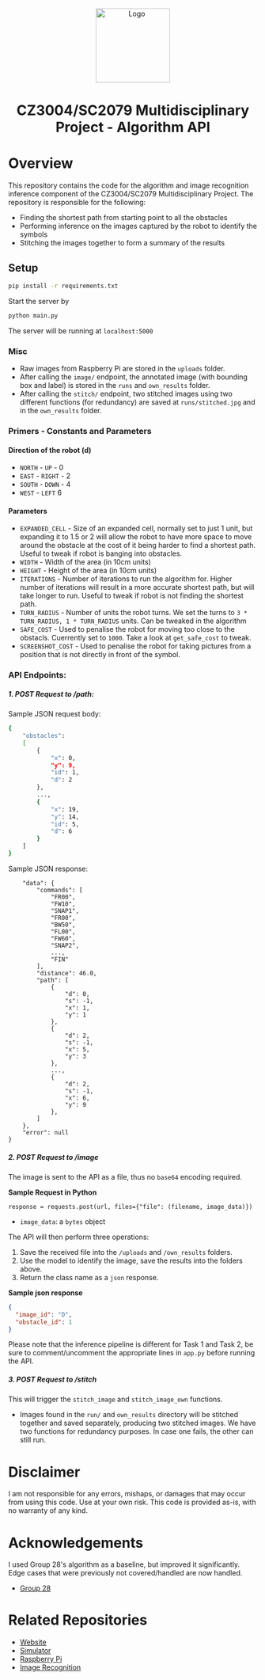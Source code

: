 <br />
<p align="center">
  <img src="/images/Map.png" alt="Logo" height=150 >
  <h1 align="center">
    CZ3004/SC2079 Multidisciplinary Project - Algorithm API
  </h1>
</p>

# Overview

This repository contains the code for the algorithm and image recognition inference component of the CZ3004/SC2079 Multidisciplinary Project. The repository is responsible for the following:

- Finding the shortest path from starting point to all the obstacles
- Performing inference on the images captured by the robot to identify the symbols
- Stitching the images together to form a summary of the results

## Setup

```bash
pip install -r requirements.txt
```

Start the server by

```bash
python main.py
```

The server will be running at `localhost:5000`

### Misc

- Raw images from Raspberry Pi are stored in the `uploads` folder.
- After calling the `image/` endpoint, the annotated image (with bounding box and label) is stored in the `runs` and `own_results` folder.
- After calling the `stitch/` endpoint, two stitched images using two different functions (for redundancy) are saved at `runs/stitched.jpg` and in the `own_results` folder.

### Primers - Constants and Parameters 

#### Direction of the robot (d)

* `NORTH` - `UP` - 0
* `EAST` - `RIGHT` - 2
* `SOUTH` - `DOWN` - 4
* `WEST` - `LEFT` 6

#### Parameters

* `EXPANDED_CELL` - Size of an expanded cell, normally set to just 1 unit, but expanding it to 1.5 or 2 will allow the robot to have more space to move around the obstacle at the cost of it being harder to find a shortest path. Useful to tweak if robot is banging into obstacles.
* `WIDTH` - Width of the area (in 10cm units)
* `HEIGHT` - Height of the area (in 10cm units)
* `ITERATIONS` - Number of iterations to run the algorithm for. Higher number of iterations will result in a more accurate shortest path, but will take longer to run. Useful to tweak if robot is not finding the shortest path.
* `TURN_RADIUS` - Number of units the robot turns. We set the turns to `3 * TURN_RADIUS, 1 * TURN_RADIUS` units. Can be tweaked in the algorithm
* `SAFE_COST` - Used to penalise the robot for moving too close to the obstacls. Cuerrently set to `1000`. Take a look at `get_safe_cost` to tweak.
* `SCREENSHOT_COST` - Used to penalise the robot for taking pictures from a position that is not directly in front of the symbol. 

### API Endpoints:


##### 1. POST Request to /path:

Sample JSON request body:

```bash
{
    "obstacles":
    [
        {
            "x": 0,
            "y": 9,
            "id": 1,
            "d": 2
        },
        ...,
        {
            "x": 19,
            "y": 14,
            "id": 5,
            "d": 6
        }
    ]
}
```

Sample JSON response:

```{
    "data": {
        "commands": [
            "FR00",
            "FW10",
            "SNAP1",
            "FR00",
            "BW50",
            "FL00",
            "FW60",
            "SNAP2",
            ...,
            "FIN"
        ],
        "distance": 46.0,
        "path": [
            {
                "d": 0,
                "s": -1,
                "x": 1,
                "y": 1
            },
            {
                "d": 2,
                "s": -1,
                "x": 5,
                "y": 3
            },
            ...,
            {
                "d": 2,
                "s": -1,
                "x": 6,
                "y": 9
            },
        ]
    },
    "error": null
}
```

##### 2. POST Request to /image

The image is sent to the API as a file, thus no `base64` encoding required.

**Sample Request in Python**

```python3
response = requests.post(url, files={"file": (filename, image_data)})
```

- `image_data`: a `bytes` object

The API will then perform three operations:

1. Save the received file into the `/uploads` and `/own_results` folders.
2. Use the model to identify the image, save the results into the folders above.
3. Return the class name as a `json` response.

**Sample json response**

```json
{
  "image_id": "D",
  "obstacle_id": 1
}
```

Please note that the inference pipeline is different for Task 1 and Task 2, be sure to comment/uncomment the appropriate lines in `app.py` before running the API.

##### 3. POST Request to /stitch

This will trigger the `stitch_image` and `stitch_image_own` functions.

- Images found in the `run/` and `own_results` directory will be stitched together and saved separately, producing two stitched images. We have two functions for redundancy purposes. In case one fails, the other can still run.

# Disclaimer

I am not responsible for any errors, mishaps, or damages that may occur from using this code. Use at your own risk. This code is provided as-is, with no warranty of any kind. 

# Acknowledgements

I used Group 28's algorithm as a baseline, but improved it significantly. Edge cases that were previously not covered/handled are now handled.
- [Group 28](https://github.com/CZ3004-Group-28)

# Related Repositories

* [Website](https://github.com/pyesonekyaw/MDP-Showcase)
* [Simulator](https://github.com/pyesonekyaw/CZ3004-SC2079-MDP-Simulator)
* [Raspberry Pi](https://github.com/pyesonekyaw/CZ3004-SC2079-MDP-RaspberryPi)
* [Image Recognition](https://github.com/pyesonekyaw/CZ3004-SC2079-MDP-ImageRecognition)